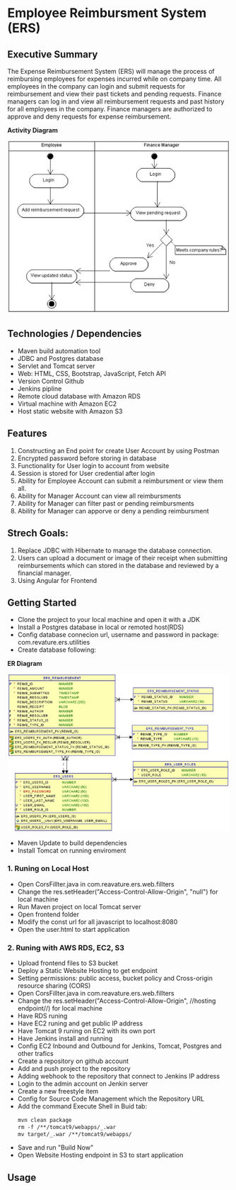 # Employee Reimbursment System (ERS)

## Executive Summary

The Expense Reimbursement System (ERS) will manage the process of reimbursing employees for expenses incurred while on company time. All employees in the company can login and submit requests for reimbursement and view their past tickets and pending requests. Finance managers can log in and view all reimbursement requests and past history for all employees in the company. Finance managers are authorized to approve and deny requests for expense reimbursement.

**Activity Diagram**

![](./imgs/activity.jpg)

## Technologies / Dependencies

- Maven build automation tool
- JDBC and Postgres database
- Servlet and Tomcat server
- Web: HTML, CSS, Bootstrap, JavaScript, Fetch API
- Version Control Github
- Jenkins pipline
- Remote cloud database with Amazon RDS
- Virtual machine with Amazon EC2
- Host static website with Amazon S3

## Features

1. Constructing an End point for create User Account by using Postman
2. Encrypted password before storing in database
3. Functionality for User login to account from website
4. Session is stored for User credential after login
5. Ability for Employee Account can submit a reimbursment or view them all.
6. Ability for Manager Account can view all reimbursments
7. Ability for Manager can filter past or pending reimbursments
8. Ability for Manager can apporve or deny a pending reimbursment

## Strech Goals:

1. Replace JDBC with Hibernate to manage the database connection.
2. Users can upload a document or image of their receipt when submitting reimbursements which can stored in the database and reviewed by a financial manager.
3. Using Angular for Frontend

## Getting Started

- Clone the project to your local machine and open it with a JDK
- Install a Postgres database in local or remoted host(RDS)
- Config database connecion url, username and password in package: com.revature.ers.utilities
- Create database following:

**ER Diagram**

![](./imgs/physical.jpg)

- Maven Update to build dependencies
- Install Tomcat on running enviroment

### 1. Runing on Local Host

- Open CorsFillter.java in com.reavature.ers.web.fillters
- Change the res.setHeader("Access-Control-Allow-Origin", "null") for local machine
- Run Maven project on local Tomcat server
- Open frontend folder
- Modify the const url for all javascript to localhost:8080
- Open the user.html to start application

### 2. Runing with AWS RDS, EC2, S3

- Upload frontend files to S3 bucket
- Deploy a Static Website Hosting to get endpoint
- Setting permissions: public access, bucket policy and Cross-origin resource sharing (CORS)
- Open CorsFillter.java in com.reavature.ers.web.fillters
- Change the res.setHeader("Access-Control-Allow-Origin", //hosting endpoint//) for local machine
- Have RDS runing
- Have EC2 runing and get public IP address
- Have Tomcat 9 runing on EC2 with its own port
- Have Jenkins install and running
- Config EC2 Inbound and Outbound for Jenkins, Tomcat, Postgres and other trafics
- Create a repository on github account
- Add and push project to the repository
- Adding webhook to the repository that connect to Jenkins IP address
- Login to the admin account on Jenkin server
- Create a new freestyle item
- Config for Source Code Management which the Repository URL
- Add the command Execute Shell in Buid tab:
  ```
  mvn clean package
  rm -f /**/tomcat9/webapps/_.war
  mv target/_.war /**/tomcat9/webapps/
  ```
- Save and run "Build Now"
- Open Website Hosting endpoint in S3 to start application

## Usage

